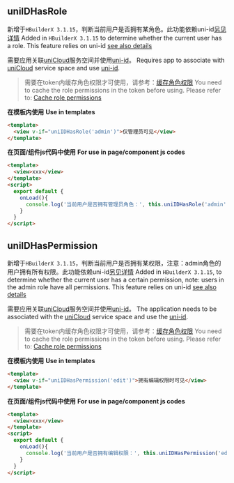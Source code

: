 ## uniIDHasRole

新增于`HBuilderX 3.1.15`，判断当前用户是否拥有某角色。此功能依赖uni-id[另见详情](https://uniapp.dcloud.io/uniCloud/uni-id)
Added in `HBuilderX 3.1.15` to determine whether the current user has a role. This feature relies on uni-id [see also details](https://uniapp.dcloud.io/uniCloud/uni-id)

需要应用关联[uniCloud](https://uniapp.dcloud.net.cn/uniCloud/README)服务空间并使用[uni-id](https://uniapp.dcloud.net.cn/uniCloud/uni-id)。
Requires app to associate with [uniCloud](https://uniapp.dcloud.net.cn/uniCloud/README) service space and use [uni-id](https://uniapp.dcloud.net.cn/uniCloud/uni-id ).

> 需要在token内缓存角色权限才可使用，请参考：[缓存角色权限](https://uniapp.dcloud.net.cn/uniCloud/uni-id?id=cachepermissionintoken)
> You need to cache the role permissions in the token before using. Please refer to: [Cache role permissions](https://uniapp.dcloud.net.cn/uniCloud/uni-id?id=cachepermissionintoken)

**在模板内使用**
**Use in templates**

```html
<template>
  <view v-if="uniIDHasRole('admin')">仅管理员可见</view>
</template>
```

**在页面/组件js代码中使用**
**For use in page/component js codes**

```html
<template>
  <view>xxx</view>
</template>
<script>
  export default {
    onLoad(){
      console.log('当前用户是否拥有管理员角色：', this.uniIDHasRole('admin'))
    }
  }
</script>
```

## uniIDHasPermission

新增于`HBuilderX 3.1.15`，判断当前用户是否拥有某权限，注意：admin角色的用户拥有所有权限。此功能依赖uni-id[另见详情](https://uniapp.dcloud.io/uniCloud/uni-id)
Added in `HBuilderX 3.1.15`, to determine whether the current user has a certain permission, note: users in the admin role have all permissions. This feature relies on uni-id [see also details](https://uniapp.dcloud.io/uniCloud/uni-id)

需要应用关联[uniCloud](https://uniapp.dcloud.net.cn/uniCloud/README)服务空间并使用[uni-id](https://uniapp.dcloud.net.cn/uniCloud/uni-id)。
The application needs to be associated with the [uniCloud](https://uniapp.dcloud.net.cn/uniCloud/README) service space and use the [uni-id](https://uniapp.dcloud.net.cn/uniCloud/uni-id ).

> 需要在token内缓存角色权限才可使用，请参考：[缓存角色权限](https://uniapp.dcloud.net.cn/uniCloud/uni-id?id=cachepermissionintoken)
> You need to cache the role permissions in the token before using. Please refer to: [Cache role permissions](https://uniapp.dcloud.net.cn/uniCloud/uni-id?id=cachepermissionintoken)

**在模板内使用**
**Use in templates**

```html
<template>
  <view v-if="uniIDHasPermission('edit')">拥有编辑权限时可见</view>
</template>
```

**在页面/组件js代码中使用**
**For use in page/component js codes**

```html
<template>
  <view>xxx</view>
</template>
<script>
  export default {
    onLoad(){
      console.log('当前用户是否拥有编辑权限：', this.uniIDHasPermission('edit'))
    }
  }
</script>
```